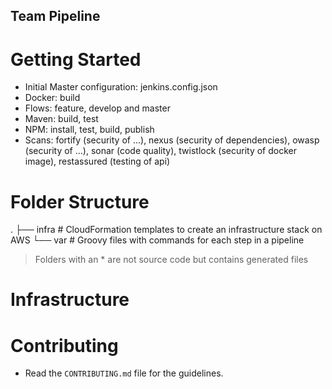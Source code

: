 Team Pipeline
---

# Getting Started
- Initial Master configuration: jenkins.config.json
- Docker: build
- Flows: feature, develop and master
- Maven: build, test
- NPM: install, test, build, publish
- Scans: fortify (security of ...), nexus (security of dependencies), owasp (security of ...), sonar (code quality), twistlock (security of docker image), restassured (testing of api)

# Folder Structure

  .
  ├── infra                   # CloudFormation templates to create an infrastructure stack on AWS
  └── var                     # Groovy files with commands for each step in a pipeline

> Folders with an * are not source code but contains generated files

# Infrastructure


# Contributing
- Read the `CONTRIBUTING.md` file for the guidelines.
